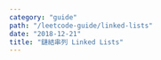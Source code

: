 ```yaml
---
category: "guide"
path: "/leetcode-guide/linked-lists"
date: "2018-12-21"
title: "鏈結串列 Linked Lists"
---
```

